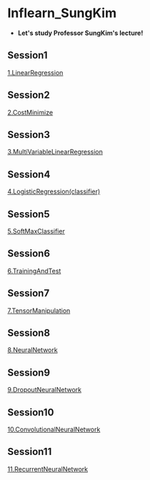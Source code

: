 # Inflearn_SungKim
* **Let's study Professor SungKim's lecture!**
## Session1
[1.LinearRegression](https://github.com/shinhaha/MachineLearning_tensorflow/tree/master/Inflearn_SungKim/1.LinearRegression)
## Session2
[2.CostMinimize](https://github.com/shinhaha/MachineLearning_tensorflow/tree/master/Inflearn_SungKim/2.CostMinimize)
## Session3
[3.MultiVariableLinearRegression](https://github.com/shinhaha/MachineLearning_tensorflow/tree/master/Inflearn_SungKim/3.MultiVariableLinearRegression)
## Session4
[4.LogisticRegression(classifier)](https://github.com/shinhaha/MachineLearning_tensorflow/tree/master/Inflearn_SungKim/4.LogisticRegression(classifier))
## Session5
[5.SoftMaxClassifier](https://github.com/shinhaha/MachineLearning_tensorflow/tree/master/Inflearn_SungKim/5.SoftMaxClassifier)
## Session6
[6.TrainingAndTest](https://github.com/shinhaha/MachineLearning_tensorflow/tree/master/Inflearn_SungKim/6.TrainingAndTest)
## Session7
[7.TensorManipulation](https://github.com/shinhaha/MachineLearning_tensorflow/tree/master/Inflearn_SungKim/7.TensorManipulation)
## Session8
[8.NeuralNetwork](https://github.com/shinhaha/MachineLearning_tensorflow/tree/master/Inflearn_SungKim/8.NeuralNetwork)
## Session9
[9.DropoutNeuralNetwork](https://github.com/shinhaha/MachineLearning_tensorflow/tree/master/Inflearn_SungKim/9.DropoutNeuralNetwork)
## Session10
[10.ConvolutionalNeuralNetwork](https://github.com/shinhaha/MachineLearning_tensorflow/tree/master/Inflearn_SungKim/10.ConvolutionalNeuralNetwork)
## Session11
[11.RecurrentNeuralNetwork](https://github.com/shinhaha/MachineLearning_tensorflow/tree/master/Inflearn_SungKim/11.RecurrentNeuralNetwork)
